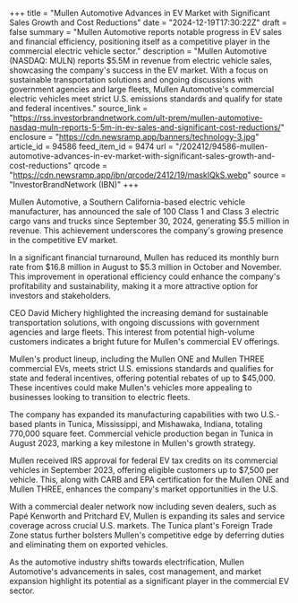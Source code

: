 +++
title = "Mullen Automotive Advances in EV Market with Significant Sales Growth and Cost Reductions"
date = "2024-12-19T17:30:22Z"
draft = false
summary = "Mullen Automotive reports notable progress in EV sales and financial efficiency, positioning itself as a competitive player in the commercial electric vehicle sector."
description = "Mullen Automotive (NASDAQ: MULN) reports $5.5M in revenue from electric vehicle sales, showcasing the company's success in the EV market. With a focus on sustainable transportation solutions and ongoing discussions with government agencies and large fleets, Mullen Automotive's commercial electric vehicles meet strict U.S. emissions standards and qualify for state and federal incentives."
source_link = "https://rss.investorbrandnetwork.com/ult-prem/mullen-automotive-nasdaq-muln-reports-5-5m-in-ev-sales-and-significant-cost-reductions/"
enclosure = "https://cdn.newsramp.app/banners/technology-3.jpg"
article_id = 94586
feed_item_id = 9474
url = "/202412/94586-mullen-automotive-advances-in-ev-market-with-significant-sales-growth-and-cost-reductions"
qrcode = "https://cdn.newsramp.app/ibn/qrcode/2412/19/maskIQkS.webp"
source = "InvestorBrandNetwork (IBN)"
+++

<p>Mullen Automotive, a Southern California-based electric vehicle manufacturer, has announced the sale of 100 Class 1 and Class 3 electric cargo vans and trucks since September 30, 2024, generating $5.5 million in revenue. This achievement underscores the company's growing presence in the competitive EV market.</p><p>In a significant financial turnaround, Mullen has reduced its monthly burn rate from $16.8 million in August to $5.3 million in October and November. This improvement in operational efficiency could enhance the company's profitability and sustainability, making it a more attractive option for investors and stakeholders.</p><p>CEO David Michery highlighted the increasing demand for sustainable transportation solutions, with ongoing discussions with government agencies and large fleets. This interest from potential high-volume customers indicates a bright future for Mullen's commercial EV offerings.</p><p>Mullen's product lineup, including the Mullen ONE and Mullen THREE commercial EVs, meets strict U.S. emissions standards and qualifies for state and federal incentives, offering potential rebates of up to $45,000. These incentives could make Mullen's vehicles more appealing to businesses looking to transition to electric fleets.</p><p>The company has expanded its manufacturing capabilities with two U.S.-based plants in Tunica, Mississippi, and Mishawaka, Indiana, totaling 770,000 square feet. Commercial vehicle production began in Tunica in August 2023, marking a key milestone in Mullen's growth strategy.</p><p>Mullen received IRS approval for federal EV tax credits on its commercial vehicles in September 2023, offering eligible customers up to $7,500 per vehicle. This, along with CARB and EPA certification for the Mullen ONE and Mullen THREE, enhances the company's market opportunities in the U.S.</p><p>With a commercial dealer network now including seven dealers, such as Papé Kenworth and Pritchard EV, Mullen is expanding its sales and service coverage across crucial U.S. markets. The Tunica plant's Foreign Trade Zone status further bolsters Mullen's competitive edge by deferring duties and eliminating them on exported vehicles.</p><p>As the automotive industry shifts towards electrification, Mullen Automotive's advancements in sales, cost management, and market expansion highlight its potential as a significant player in the commercial EV sector.</p>
